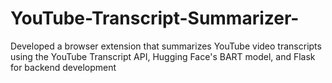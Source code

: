 # YouTube-Transcript-Summarizer-
Developed a browser extension that summarizes YouTube video transcripts using the YouTube Transcript API, Hugging Face's BART model, and Flask for backend development
